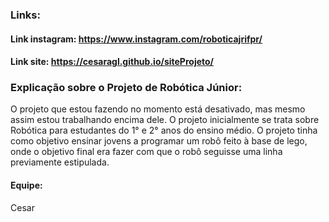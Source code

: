 ### Links:
#### Link instagram: https://www.instagram.com/roboticajrifpr/
#### Link site: https://cesaragl.github.io/siteProjeto/
### Explicação sobre o Projeto de Robótica Júnior:
O projeto que estou fazendo no momento está desativado, mas mesmo assim estou trabalhando encima dele.
O projeto inicialmente se trata sobre Robótica para estudantes do 1° e 2° anos do ensino médio.
O projeto tinha como objetivo ensinar jovens a programar um robô feito à base de lego, onde o objetivo final era fazer com que o robô seguisse uma linha previamente estipulada.
#### Equipe:
Cesar
